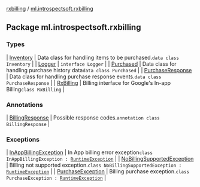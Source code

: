 [rxbilling](../index.md) / [ml.introspectsoft.rxbilling](./index.md)

## Package ml.introspectsoft.rxbilling

### Types

| [Inventory](-inventory/index.md) | Data class for handling items to be purchased.`data class Inventory` |
| [Logger](-logger/index.md) | `interface Logger` |
| [Purchased](-purchased/index.md) | Data class for handling purchase history data`data class Purchased` |
| [PurchaseResponse](-purchase-response/index.md) | Data class for handling purchase response events.`data class PurchaseResponse` |
| [RxBilling](-rx-billing/index.md) | Billing interface for Google's In-app Billing`class RxBilling` |

### Annotations

| [BillingResponse](-billing-response/index.md) | Possible response codes.`annotation class BillingResponse` |

### Exceptions

| [InAppBillingException](-in-app-billing-exception/index.md) | In App billing error exception`class InAppBillingException : `[`RuntimeException`](https://kotlinlang.org/api/latest/jvm/stdlib/kotlin/-runtime-exception/index.html) |
| [NoBillingSupportedException](-no-billing-supported-exception/index.md) | Billing not supported exception.`class NoBillingSupportedException : `[`RuntimeException`](https://kotlinlang.org/api/latest/jvm/stdlib/kotlin/-runtime-exception/index.html) |
| [PurchaseException](-purchase-exception/index.md) | Billing purchase exception.`class PurchaseException : `[`RuntimeException`](https://kotlinlang.org/api/latest/jvm/stdlib/kotlin/-runtime-exception/index.html) |

